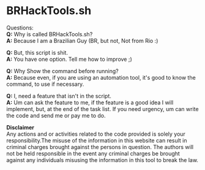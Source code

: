# BRHackTools.sh

Questions:<br/>
**Q:** Why is called BRHackTools.sh?<br/>
**A:** Because I am a Brazilian Guy (BR, but not, Not from Rio :)<br/>

**Q:** But, this script is shit.<br/>
**A:** You have one option. Tell me how to improve ;)<br/> 

**Q:** Why Show the command before running?<br/>
**A:** Because even, if you are using an automation tool, it's good to know the command, to use if necessary.<br/>

**Q:** I, need a feature that isn't in the script.<br/>
**A:** Um can ask the feature to me, if the feature is a good idea I will implement, but, at the end of the task list. If you need urgency, um can write the code and send me or pay me to do.<br/>

**Disclaimer**<br/>
Any actions and or activities related to the code provided is solely your responsibility.The misuse of the information in this website can result in criminal charges brought against the persons in question. The authors will not be held responsible in the event any criminal charges be brought against any individuals misusing the information in this tool to break the law.
